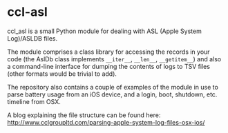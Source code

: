 # ccl-asl

ccl_asl is a small Python module for dealing with ASL (Apple System Log)/ASLDB files.

The module comprises a class library for accessing the records in your code (the AslDb class implements `__iter__`, `__len__`, `__getitem__`) and also a command-line interface for dumping the contents of logs to TSV files (other formats would be trivial to add).

The repository also contains a couple of examples of the module in use to parse battery usage from an iOS device, and a login, boot, shutdown, etc. timeline from OSX.

A blog explaining the file structure can be found here: http://www.cclgroupltd.com/parsing-apple-system-log-files-osx-ios/
